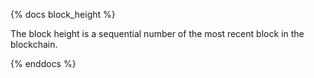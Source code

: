 {% docs block_height %}

The block height is a sequential number of the most recent block in the blockchain.

{% enddocs %}
